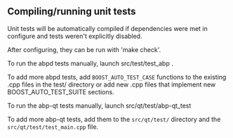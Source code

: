 Compiling/running unit tests
------------------------------------

Unit tests will be automatically compiled if dependencies were met in configure
and tests weren't explicitly disabled.

After configuring, they can be run with 'make check'.

To run the abpd tests manually, launch src/test/test_abp .

To add more abpd tests, add `BOOST_AUTO_TEST_CASE` functions to the existing
.cpp files in the test/ directory or add new .cpp files that
implement new BOOST_AUTO_TEST_SUITE sections.

To run the abp-qt tests manually, launch src/qt/test/abp-qt_test

To add more abp-qt tests, add them to the `src/qt/test/` directory and
the `src/qt/test/test_main.cpp` file.
